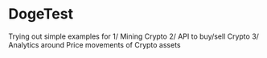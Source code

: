 # DogeTest
Trying out simple examples for
1/ Mining Crypto
2/ API to buy/sell Crypto
3/ Analytics around Price movements of Crypto assets
